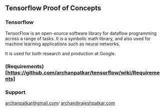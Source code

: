 ## Tensorflow Proof of Concepts


### Tensorflow

TensorFlow is an open-source software library for dataflow programming across a range of tasks. 
It is a symbolic math library, and also used for machine learning applications such as neural networks.

It is used for both research and production at Google.

### (Requirements)[https://github.com/archanpatkar/tensorflow/wiki/Requirements]


### Support
archanpatkar@gmail.com/
archan@rajeshpatkar.com

